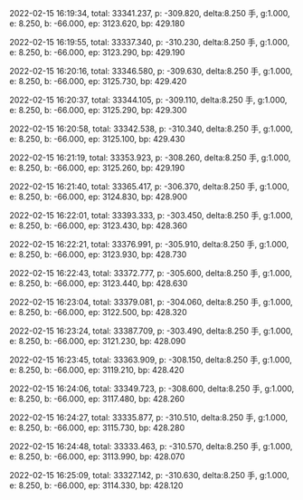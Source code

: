 2022-02-15 16:19:34, total: 33341.237, p: -309.820, delta:8.250 手, g:1.000, e: 8.250, b: -66.000, ep: 3123.620, bp: 429.180

2022-02-15 16:19:55, total: 33337.340, p: -310.230, delta:8.250 手, g:1.000, e: 8.250, b: -66.000, ep: 3123.290, bp: 429.190

2022-02-15 16:20:16, total: 33346.580, p: -309.630, delta:8.250 手, g:1.000, e: 8.250, b: -66.000, ep: 3125.730, bp: 429.420

2022-02-15 16:20:37, total: 33344.105, p: -309.110, delta:8.250 手, g:1.000, e: 8.250, b: -66.000, ep: 3125.290, bp: 429.300

2022-02-15 16:20:58, total: 33342.538, p: -310.340, delta:8.250 手, g:1.000, e: 8.250, b: -66.000, ep: 3125.100, bp: 429.430

2022-02-15 16:21:19, total: 33353.923, p: -308.260, delta:8.250 手, g:1.000, e: 8.250, b: -66.000, ep: 3125.260, bp: 429.190

2022-02-15 16:21:40, total: 33365.417, p: -306.370, delta:8.250 手, g:1.000, e: 8.250, b: -66.000, ep: 3124.830, bp: 428.900

2022-02-15 16:22:01, total: 33393.333, p: -303.450, delta:8.250 手, g:1.000, e: 8.250, b: -66.000, ep: 3123.430, bp: 428.360

2022-02-15 16:22:21, total: 33376.991, p: -305.910, delta:8.250 手, g:1.000, e: 8.250, b: -66.000, ep: 3123.930, bp: 428.730

2022-02-15 16:22:43, total: 33372.777, p: -305.600, delta:8.250 手, g:1.000, e: 8.250, b: -66.000, ep: 3123.440, bp: 428.630

2022-02-15 16:23:04, total: 33379.081, p: -304.060, delta:8.250 手, g:1.000, e: 8.250, b: -66.000, ep: 3122.500, bp: 428.320

2022-02-15 16:23:24, total: 33387.709, p: -303.490, delta:8.250 手, g:1.000, e: 8.250, b: -66.000, ep: 3121.230, bp: 428.090

2022-02-15 16:23:45, total: 33363.909, p: -308.150, delta:8.250 手, g:1.000, e: 8.250, b: -66.000, ep: 3119.210, bp: 428.420

2022-02-15 16:24:06, total: 33349.723, p: -308.600, delta:8.250 手, g:1.000, e: 8.250, b: -66.000, ep: 3117.480, bp: 428.260

2022-02-15 16:24:27, total: 33335.877, p: -310.510, delta:8.250 手, g:1.000, e: 8.250, b: -66.000, ep: 3115.730, bp: 428.280

2022-02-15 16:24:48, total: 33333.463, p: -310.570, delta:8.250 手, g:1.000, e: 8.250, b: -66.000, ep: 3113.990, bp: 428.070

2022-02-15 16:25:09, total: 33327.142, p: -310.630, delta:8.250 手, g:1.000, e: 8.250, b: -66.000, ep: 3114.330, bp: 428.120